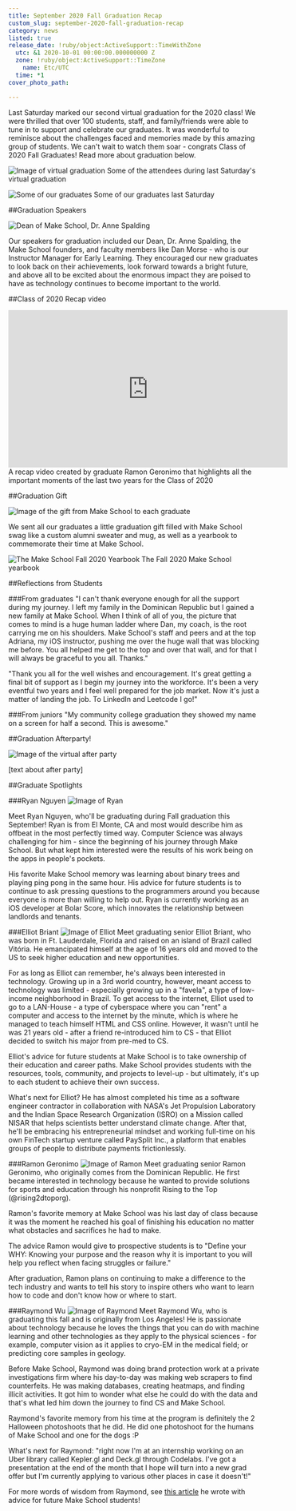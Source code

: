 ```yaml
---
title: September 2020 Fall Graduation Recap
custom_slug: september-2020-fall-graduation-recap
category: news
listed: true
release_date: !ruby/object:ActiveSupport::TimeWithZone
  utc: &1 2020-10-01 00:00:00.000000000 Z
  zone: !ruby/object:ActiveSupport::TimeZone
    name: Etc/UTC
  time: *1
cover_photo_path: 

---
```

Last Saturday marked our second virtual graduation for the 2020 class! We were thrilled that over 100 students, staff, and family/friends were able to tune in to support and celebrate our graduates. It was wonderful to reminisce about the challenges faced and memories made by this amazing group of students. We can't wait to watch them soar - congrats Class of 2020 Fall Graduates! Read more about graduation below.

![Image of virtual graduation](https://res.cloudinary.com/makeschool/image/upload/v1601592782/Blog/Sept_2020_Grad_Group_1.png "Zoom Graduation!")
Some of the attendees during last Saturday's virtual graduation

![Some of our graduates](https://res.cloudinary.com/makeschool/image/upload/v1601592776/Blog/Sept_2020_Grads_2.png "Some of our graduates")
Some of our graduates last Saturday

##Graduation Speakers

![Dean of Make School, Dr. Anne Spalding](https://res.cloudinary.com/makeschool/image/upload/v1601616376/Blog/Screen_Shot_2020-10-01_at_10.25.10_PM.png "Dean of Make School, Dr. Anne Spalding")

Our speakers for graduation included our Dean, Dr. Anne Spalding, the Make School founders, and faculty members like Dan Morse - who is our Instructor Manager for Early Learning. They encouraged our new graduates to look back on their achievements, look forward towards a bright future, and above all to be excited about the enormous impact they are poised to have as technology continues to become important to the world.

##Class of 2020 Recap video
<iframe width="560" height="315" src="https://www.youtube.com/embed/hzbAdHqG4Gk" frameborder="0" allow="accelerometer; autoplay; clipboard-write; encrypted-media; gyroscope; picture-in-picture" allowfullscreen></iframe>
A recap video created by graduate Ramon Geronimo that highlights all the important moments of the last two years for the Class of 2020

##Graduation Gift

![Image of the gift from Make School to each graduate](https://res.cloudinary.com/makeschool/image/upload/v1601616595/Blog/September_Grad_Gift.jpg "Image of the gift from Make School to each graduate")

We sent all our graduates a little graduation gift filled with Make School swag like a custom alumni sweater and mug, as well as a yearbook to commemorate their time at Make School.

![The Make School Fall 2020 Yearbook](https://res.cloudinary.com/makeschool/image/upload/v1601618061/Blog/Fall_Grad_Yearbook.jpg "The Make School Fall 2020 Yearbook")
The Fall 2020 Make School yearbook

##Reflections from Students

###From graduates
"I can't thank everyone enough for all the support during my journey. I left my family in the Dominican Republic but I gained a new family at Make School. When I think of all of you, the picture that comes to mind is a huge human ladder where Dan, my coach, is the root carrying me on his shoulders. Make School's staff and peers and at the top Adriana, my iOS instructor, pushing me over the huge wall that was blocking me before. You all helped me get to the top and over that wall, and for that I will always be graceful to you all.
Thanks."

"Thank you all for the well wishes and encouragement. It's great getting a final bit of support as I begin my journey into the workforce. It's been a very eventful two years and I feel well prepared for the job market. Now it's just a matter of landing the job. To LinkedIn and Leetcode I go!"

###From juniors
"My community college graduation they showed my name on a screen for half a second. This is awesome."

##Graduation Afterparty!

![Image of the virtual after party](https://res.cloudinary.com/makeschool/image/upload/v1601618334/Blog/Graduation_After_Party.png "Image of the virtual after party")

[text about after party]

##Graduate Spotlights

###Ryan Nguyen
![Image of Ryan](https://res.cloudinary.com/makeschool/image/upload/v1601618464/Blog/Ryan_Nguyen_Pic.jpg "Image of Ryan")

Meet Ryan Nguyen, who'll be graduating during Fall graduation this September! Ryan is from El Monte, CA and most would describe him as offbeat in the most perfectly timed way. Computer Science was always challenging for him - since the beginning of his journey through Make School. But what kept him interested were the results of his work being on the apps in people's pockets.⁠

His favorite Make School memory was learning about binary trees and playing ping pong in the same hour. His advice for future students is to continue to ask pressing questions to the programmers around you because everyone is more than willing to help out. Ryan is currently working as an iOS developer at Bolar Score, which innovates the relationship between landlords and tenants.⁠

###Elliot Briant
![Image of Elliot](https://res.cloudinary.com/makeschool/image/upload/v1601618459/Blog/Elliot.jpg "Image of Elliot")
Meet graduating senior Elliot Briant, who was born in Ft. Lauderdale, Florida and raised on an island of Brazil called Vitória. He emancipated himself at the age of 16 years old and moved to the US to seek higher education and new opportunities.⁠⠀

For as long as Elliot can remember, he's always been interested in technology. Growing up in a 3rd world country, however, meant access to technology was limited - especially growing up in a "favela", a type of low-income neighborhood in Brazil. To get access to the internet, Elliot used to go to a LAN-House - a type of cyberspace where you can "rent" a computer and access to the internet by the minute, which is where he managed to teach himself HTML and CSS online. However, it wasn't until he was 21 years old - after a friend re-introduced him to CS - that Elliot decided to switch his major from pre-med to CS.⁠⠀

Elliot's advice for future students at Make School is to take ownership of their education and career paths. Make School provides students with the resources, tools, community, and projects to level-up - but ultimately, it's up to each student to achieve their own success.⁠⠀

What's next for Elliot? He has almost completed his time as a software engineer contractor in collaboration with NASA's Jet Propulsion Laboratory and the Indian Space Research Organization (ISRO) on a Mission called NISAR that helps scientists better understand climate change. After that, he'll be embracing his entrepreneurial mindset and working full-time on his own FinTech startup venture called PaySplit Inc., a platform that enables groups of people to distribute payments frictionlessly.⁠

###Ramon Geronimo
![Image of Ramon](https://res.cloudinary.com/makeschool/image/upload/v1601618470/Blog/Ramon_Geronimo.jpg "Image of Ramon")
Meet graduating senior Ramon Geronimo, who originally comes from the Dominican Republic. He first became interested in technology because he wanted to provide solutions for sports and education through his nonprofit Rising to the Top (@rising2dtoporg).⁠

Ramon's favorite memory at Make School was his last day of class because it was the moment he reached his goal of finishing his education no matter what obstacles and sacrifices he had to make.⁠

The advice Ramon would give to prospective students is to "Define your WHY: Knowing your purpose and the reason why it is important to you will help you reflect when facing struggles or failure."⁠

After graduation, Ramon plans on continuing to make a difference to the tech industry and wants to tell his story to inspire others who want to learn how to code and don't know how or where to start.⁠

###Raymond Wu
![Image of Raymond](https://res.cloudinary.com/makeschool/image/upload/v1601618493/Blog/Raymond_Wu.png "Image of Raymond")
Meet Raymond Wu, who is graduating this fall and is originally from Los Angeles! He is passionate about technology because he loves the things that you can do with machine learning and other technologies as they apply to the physical sciences - for example, computer vision as it applies to cryo-EM in the medical field; or predicting core samples in geology.⁠

Before Make School, Raymond was doing brand protection work at a private investigations firm where his day-to-day was making web scrapers to find counterfeits. He was making databases, creating heatmaps, and finding illicit activities. It got him to wonder what else he could do with the data and that's what led him down the journey to find CS and Make School.

Raymond's favorite memory from his time at the program is definitely the 2 Halloween photoshoots that he did. He did one photoshoot for the humans of Make School and one for the dogs :P⁠

What's next for Raymond: "right now I'm at an internship working on an Uber library called Kepler.gl and Deck.gl through Codelabs. I've got a presentation at the end of the month that I hope will turn into a new grad offer but I'm currently applying to various other places in case it doesn't!"⁠

For more words of wisdom from Raymond, see [this article](http://make.sc/student-advice) he wrote with advice for future Make School students!